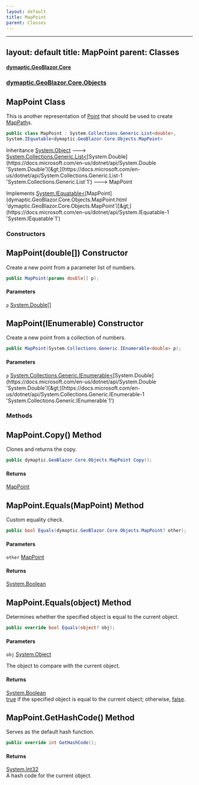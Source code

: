 ```yaml
---
layout: default
title: MapPoint
parent: Classes
---
```

---
layout: default
title: MapPoint
parent: Classes
---
#### [dymaptic.GeoBlazor.Core](index.html 'index')
### [dymaptic.GeoBlazor.Core.Objects](index.html#dymaptic.GeoBlazor.Core.Objects 'dymaptic.GeoBlazor.Core.Objects')

## MapPoint Class

This is another representation of [Point](dymaptic.GeoBlazor.Core.Components.Geometries.Point.html 'dymaptic.GeoBlazor.Core.Components.Geometries.Point') that should be used to create [MapPath](dymaptic.GeoBlazor.Core.Objects.MapPath.html 'dymaptic.GeoBlazor.Core.Objects.MapPath')s.

```csharp
public class MapPoint : System.Collections.Generic.List<double>,
System.IEquatable<dymaptic.GeoBlazor.Core.Objects.MapPoint>
```

Inheritance [System.Object](https://docs.microsoft.com/en-us/dotnet/api/System.Object 'System.Object') &#129106; [System.Collections.Generic.List&lt;](https://docs.microsoft.com/en-us/dotnet/api/System.Collections.Generic.List-1 'System.Collections.Generic.List`1')[System.Double](https://docs.microsoft.com/en-us/dotnet/api/System.Double 'System.Double')[&gt;](https://docs.microsoft.com/en-us/dotnet/api/System.Collections.Generic.List-1 'System.Collections.Generic.List`1') &#129106; MapPoint

Implements [System.IEquatable&lt;](https://docs.microsoft.com/en-us/dotnet/api/System.IEquatable-1 'System.IEquatable`1')[MapPoint](dymaptic.GeoBlazor.Core.Objects.MapPoint.html 'dymaptic.GeoBlazor.Core.Objects.MapPoint')[&gt;](https://docs.microsoft.com/en-us/dotnet/api/System.IEquatable-1 'System.IEquatable`1')
### Constructors

<a name='dymaptic.GeoBlazor.Core.Objects.MapPoint.MapPoint(double[])'></a>

## MapPoint(double[]) Constructor

Create a new point from a parameter list of numbers.

```csharp
public MapPoint(params double[] p);
```
#### Parameters

<a name='dymaptic.GeoBlazor.Core.Objects.MapPoint.MapPoint(double[]).p'></a>

`p` [System.Double](https://docs.microsoft.com/en-us/dotnet/api/System.Double 'System.Double')[[]](https://docs.microsoft.com/en-us/dotnet/api/System.Array 'System.Array')

<a name='dymaptic.GeoBlazor.Core.Objects.MapPoint.MapPoint(System.Collections.Generic.IEnumerable_double_)'></a>

## MapPoint(IEnumerable<double>) Constructor

Create a new point from a collection of numbers.

```csharp
public MapPoint(System.Collections.Generic.IEnumerable<double> p);
```
#### Parameters

<a name='dymaptic.GeoBlazor.Core.Objects.MapPoint.MapPoint(System.Collections.Generic.IEnumerable_double_).p'></a>

`p` [System.Collections.Generic.IEnumerable&lt;](https://docs.microsoft.com/en-us/dotnet/api/System.Collections.Generic.IEnumerable-1 'System.Collections.Generic.IEnumerable`1')[System.Double](https://docs.microsoft.com/en-us/dotnet/api/System.Double 'System.Double')[&gt;](https://docs.microsoft.com/en-us/dotnet/api/System.Collections.Generic.IEnumerable-1 'System.Collections.Generic.IEnumerable`1')
### Methods

<a name='dymaptic.GeoBlazor.Core.Objects.MapPoint.Copy()'></a>

## MapPoint.Copy() Method

Clones and returns the copy.

```csharp
public dymaptic.GeoBlazor.Core.Objects.MapPoint Copy();
```

#### Returns
[MapPoint](dymaptic.GeoBlazor.Core.Objects.MapPoint.html 'dymaptic.GeoBlazor.Core.Objects.MapPoint')

<a name='dymaptic.GeoBlazor.Core.Objects.MapPoint.Equals(dymaptic.GeoBlazor.Core.Objects.MapPoint)'></a>

## MapPoint.Equals(MapPoint) Method

Custom equality check.

```csharp
public bool Equals(dymaptic.GeoBlazor.Core.Objects.MapPoint? other);
```
#### Parameters

<a name='dymaptic.GeoBlazor.Core.Objects.MapPoint.Equals(dymaptic.GeoBlazor.Core.Objects.MapPoint).other'></a>

`other` [MapPoint](dymaptic.GeoBlazor.Core.Objects.MapPoint.html 'dymaptic.GeoBlazor.Core.Objects.MapPoint')

#### Returns
[System.Boolean](https://docs.microsoft.com/en-us/dotnet/api/System.Boolean 'System.Boolean')

<a name='dymaptic.GeoBlazor.Core.Objects.MapPoint.Equals(object)'></a>

## MapPoint.Equals(object) Method

Determines whether the specified object is equal to the current object.

```csharp
public override bool Equals(object? obj);
```
#### Parameters

<a name='dymaptic.GeoBlazor.Core.Objects.MapPoint.Equals(object).obj'></a>

`obj` [System.Object](https://docs.microsoft.com/en-us/dotnet/api/System.Object 'System.Object')

The object to compare with the current object.

#### Returns
[System.Boolean](https://docs.microsoft.com/en-us/dotnet/api/System.Boolean 'System.Boolean')  
[true](https://docs.microsoft.com/en-us/dotnet/csharp/language-reference/builtin-types/bool 'https://docs.microsoft.com/en-us/dotnet/csharp/language-reference/builtin-types/bool') if the specified object  is equal to the current object; otherwise, [false](https://docs.microsoft.com/en-us/dotnet/csharp/language-reference/builtin-types/bool 'https://docs.microsoft.com/en-us/dotnet/csharp/language-reference/builtin-types/bool').

<a name='dymaptic.GeoBlazor.Core.Objects.MapPoint.GetHashCode()'></a>

## MapPoint.GetHashCode() Method

Serves as the default hash function.

```csharp
public override int GetHashCode();
```

#### Returns
[System.Int32](https://docs.microsoft.com/en-us/dotnet/api/System.Int32 'System.Int32')  
A hash code for the current object.

